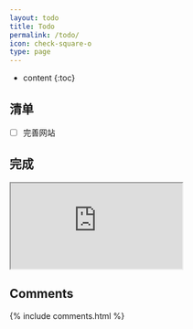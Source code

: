 ```yaml
---
layout: todo
title: Todo
permalink: /todo/
icon: check-square-o
type: page
---
```


* content
{:toc}

## 清单

* [ ] 完善网站

## 完成

<iframe src="https://www.yinxiang.com/everhub/note/257ecedf-b543-4b1c-8680-65b721ba712c">
</iframe>


## Comments
{% include comments.html %}
